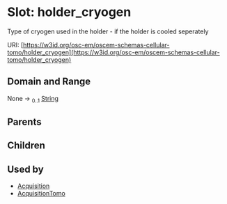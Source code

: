 
# Slot: holder_cryogen

Type of cryogen used in the holder - if the holder is cooled seperately

URI: [https://w3id.org/osc-em/oscem-schemas-cellular-tomo/holder_cryogen](https://w3id.org/osc-em/oscem-schemas-cellular-tomo/holder_cryogen)


## Domain and Range

None &#8594;  <sub>0..1</sub> [String](types/String.md)

## Parents


## Children


## Used by

 * [Acquisition](Acquisition.md)
 * [AcquisitionTomo](AcquisitionTomo.md)
